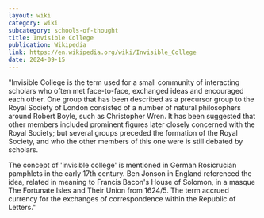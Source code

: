 ```yaml
---
layout: wiki
category: wiki
subcategory: schools-of-thought
title: Invisible College
publication: Wikipedia
link: https://en.wikipedia.org/wiki/Invisible_College
date: 2024-09-15
---
```


"Invisible College is the term used for a small community of interacting scholars who often met face-to-face, exchanged ideas and encouraged each other. One group that has been described as a precursor group to the Royal Society of London consisted of a number of natural philosophers around Robert Boyle, such as Christopher Wren. It has been suggested that other members included prominent figures later closely concerned with the Royal Society; but several groups preceded the formation of the Royal Society, and who the other members of this one were is still debated by scholars.

The concept of 'invisible college' is mentioned in German Rosicrucian pamphlets in the early 17th century. Ben Jonson in England referenced the idea, related in meaning to Francis Bacon's House of Solomon, in a masque The Fortunate Isles and Their Union from 1624/5. The term accrued currency for the exchanges of correspondence within the Republic of Letters."
